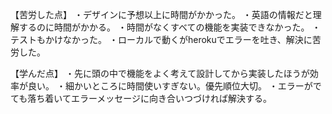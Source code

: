 【苦労した点】
・デザインに予想以上に時間がかかった。
・英語の情報だと理解するのに時間がかかる。
・時間がなくすべての機能を実装できなかった。
・テストもかけなかった。
・ローカルで動くがherokuでエラーを吐き、解決に苦労した。

【学んだ点】
・先に頭の中で機能をよく考えて設計してから実装したほうが効率が良い。
・細かいところに時間使いすぎない。優先順位大切。
・エラーがでても落ち着いてエラーメッセージに向き合いつづければ解決する。

